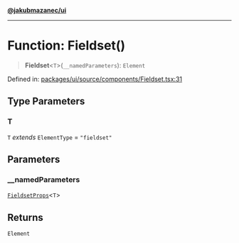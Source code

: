 [**@jakubmazanec/ui**](../README.md)

---

# Function: Fieldset()

> **Fieldset**\<`T`\>(`__namedParameters`): `Element`

Defined in:
[packages/ui/source/components/Fieldset.tsx:31](https://github.com/jakubmazanec/tools/blob/026d472564678641afd0039e9c07d936f221ca46/packages/ui/source/components/Fieldset.tsx#L31)

## Type Parameters

### T

`T` _extends_ `ElementType` = `"fieldset"`

## Parameters

### \_\_namedParameters

[`FieldsetProps`](../type-aliases/FieldsetProps.md)\<`T`\>

## Returns

`Element`

